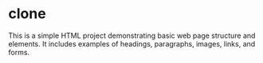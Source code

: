 # clone
This is a simple HTML project demonstrating basic web page structure and elements. It includes examples of headings, paragraphs, images, links, and forms.
